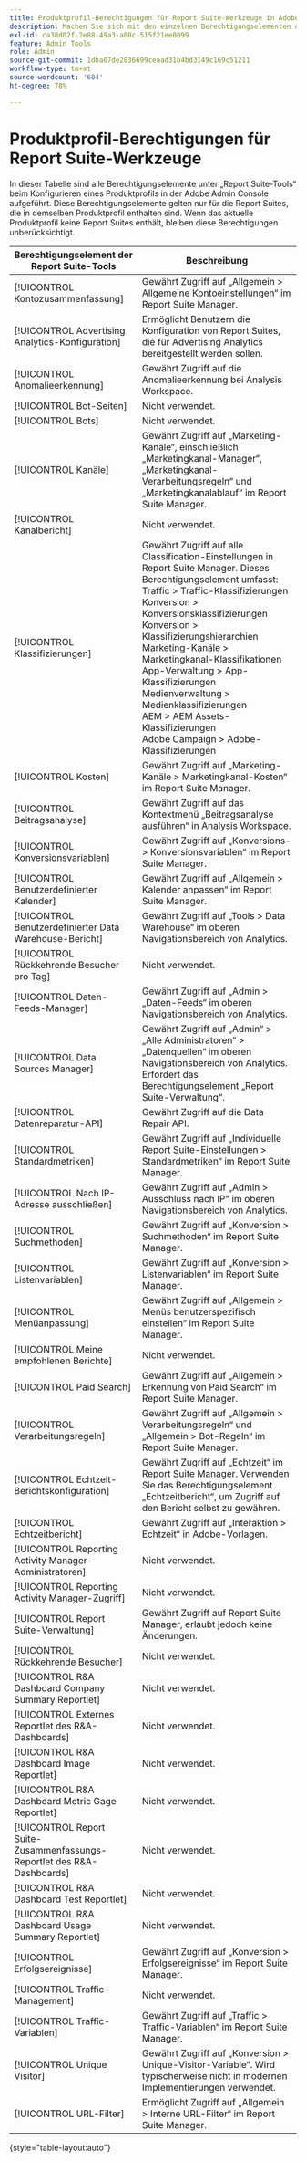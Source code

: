 ```yaml
---
title: Produktprofil-Berechtigungen für Report Suite-Werkzeuge in Adobe Admin Console
description: Machen Sie sich mit den einzelnen Berechtigungselementen der Report Suite-Werkzeuge vertraut.
exl-id: ca38d02f-2e88-49a3-a08c-515f21ee0099
feature: Admin Tools
role: Admin
source-git-commit: 1dba07de2836699ceaad31b4bd3149c169c51211
workflow-type: tm+mt
source-wordcount: '604'
ht-degree: 78%

---
```


# Produktprofil-Berechtigungen für Report Suite-Werkzeuge

In dieser Tabelle sind alle Berechtigungselemente unter „Report Suite-Tools“ beim Konfigurieren eines Produktprofils in der Adobe Admin Console aufgeführt. Diese Berechtigungselemente gelten nur für die Report Suites, die in demselben Produktprofil enthalten sind. Wenn das aktuelle Produktprofil keine Report Suites enthält, bleiben diese Berechtigungen unberücksichtigt.

| Berechtigungselement der Report Suite-Tools | Beschreibung |
|------|------|
| [!UICONTROL Kontozusammenfassung] | Gewährt Zugriff auf „Allgemein > Allgemeine Kontoeinstellungen“ im Report Suite Manager. |
| [!UICONTROL Advertising Analytics-Konfiguration] | Ermöglicht Benutzern die Konfiguration von Report Suites, die für Advertising Analytics bereitgestellt werden sollen. |
| [!UICONTROL Anomalieerkennung] | Gewährt Zugriff auf die Anomalieerkennung bei Analysis Workspace. |
| [!UICONTROL Bot-Seiten] | Nicht verwendet. |
| [!UICONTROL Bots] | Nicht verwendet. |
| [!UICONTROL Kanäle] | Gewährt Zugriff auf „Marketing-Kanäle“, einschließlich „Marketingkanal-Manager“, „Marketingkanal-Verarbeitungsregeln“ und „Marketingkanalablauf“ im Report Suite Manager. |
| [!UICONTROL Kanalbericht] | Nicht verwendet. |
| [!UICONTROL Klassifizierungen] | Gewährt Zugriff auf alle Classification-Einstellungen in Report Suite Manager. Dieses Berechtigungselement umfasst: <br>Traffic > Traffic-Klassifizierungen<br>Konversion > Konversionsklassifizierungen<br>Konversion > Klassifizierungshierarchien<br>Marketing-Kanäle > Marketingkanal-Klassifikationen<br>App-Verwaltung > App-Klassifizierungen<br>Medienverwaltung > Medienklassifizierungen<br>AEM > AEM Assets-Klassifizierungen<br>Adobe Campaign > Adobe-Klassifizierungen |
| [!UICONTROL Kosten] | Gewährt Zugriff auf „Marketing-Kanäle > Marketingkanal-Kosten“ im Report Suite Manager. |
| [!UICONTROL Beitragsanalyse] | Gewährt Zugriff auf das Kontextmenü „Beitragsanalyse ausführen“ in Analysis Workspace. |
| [!UICONTROL Konversionsvariablen] | Gewährt Zugriff auf „Konversions- > Konversionsvariablen“ im Report Suite Manager. |
| [!UICONTROL Benutzerdefinierter Kalender] | Gewährt Zugriff auf „Allgemein > Kalender anpassen“ im Report Suite Manager. |
| [!UICONTROL Benutzerdefinierter Data Warehouse-Bericht] | Gewährt Zugriff auf „Tools > Data Warehouse“ im oberen Navigationsbereich von Analytics. |
| [!UICONTROL Rückkehrende Besucher pro Tag] | Nicht verwendet. |
| [!UICONTROL Daten-Feeds-Manager] | Gewährt Zugriff auf „Admin > „Daten-Feeds“ im oberen Navigationsbereich von Analytics. |
| [!UICONTROL Data Sources Manager] | Gewährt Zugriff auf „Admin“ > „Alle Administratoren“ > „Datenquellen“ im oberen Navigationsbereich von Analytics. Erfordert das Berechtigungselement „Report Suite-Verwaltung“. |
| [!UICONTROL Datenreparatur-API] | Gewährt Zugriff auf die Data Repair API. |
| [!UICONTROL Standardmetriken] | Gewährt Zugriff auf „Individuelle Report Suite-Einstellungen > Standardmetriken“ im Report Suite Manager. |
| [!UICONTROL Nach IP-Adresse ausschließen] | Gewährt Zugriff auf „Admin > Ausschluss nach IP“ im oberen Navigationsbereich von Analytics. |
| [!UICONTROL Suchmethoden] | Gewährt Zugriff auf „Konversion > Suchmethoden“ im Report Suite Manager. |
| [!UICONTROL Listenvariablen] | Gewährt Zugriff auf „Konversion > Listenvariablen“ im Report Suite Manager. |
| [!UICONTROL Menüanpassung] | Gewährt Zugriff auf „Allgemein > Menüs benutzerspezifisch einstellen“ im Report Suite Manager. |
| [!UICONTROL Meine empfohlenen Berichte] | Nicht verwendet. |
| [!UICONTROL Paid Search] | Gewährt Zugriff auf „Allgemein > Erkennung von Paid Search“ im Report Suite Manager. |
| [!UICONTROL Verarbeitungsregeln] | Gewährt Zugriff auf „Allgemein > Verarbeitungsregeln“ und „Allgemein > Bot-Regeln“ im Report Suite Manager. |
| [!UICONTROL Echtzeit-Berichtskonfiguration] | Gewährt Zugriff auf „Echtzeit“ im Report Suite Manager. Verwenden Sie das Berechtigungselement „Echtzeitbericht“, um Zugriff auf den Bericht selbst zu gewähren. |
| [!UICONTROL Echtzeitbericht] | Gewährt Zugriff auf „Interaktion > Echtzeit“ in Adobe-Vorlagen. |
| [!UICONTROL Reporting Activity Manager-Administratoren] | Nicht verwendet. |
| [!UICONTROL Reporting Activity Manager-Zugriff] | Nicht verwendet. |
| [!UICONTROL Report Suite-Verwaltung] | Gewährt Zugriff auf Report Suite Manager, erlaubt jedoch keine Änderungen. |
| [!UICONTROL Rückkehrende Besucher] | Nicht verwendet. |
| [!UICONTROL R&amp;A Dashboard Company Summary Reportlet] | Nicht verwendet. |
| [!UICONTROL Externes Reportlet des R&amp;A-Dashboards] | Nicht verwendet. |
| [!UICONTROL R&amp;A Dashboard Image Reportlet] | Nicht verwendet. |
| [!UICONTROL R&amp;A Dashboard Metric Gage Reportlet] | Nicht verwendet. |
| [!UICONTROL Report Suite-Zusammenfassungs-Reportlet des R&amp;A-Dashboards] | Nicht verwendet. |
| [!UICONTROL R&amp;A Dashboard Test Reportlet] | Nicht verwendet. |
| [!UICONTROL R&amp;A Dashboard Usage Summary Reportlet] | Nicht verwendet. |
| [!UICONTROL Erfolgsereignisse] | Gewährt Zugriff auf „Konversion > Erfolgsereignisse“ im Report Suite Manager. |
| [!UICONTROL Traffic-Management] | Nicht verwendet. |
| [!UICONTROL Traffic-Variablen] | Gewährt Zugriff auf „Traffic > Traffic-Variablen“ im Report Suite Manager. |
| [!UICONTROL Unique Visitor] | Gewährt Zugriff auf „Konversion > Unique-Visitor-Variable“. Wird typischerweise nicht in modernen Implementierungen verwendet. |
| [!UICONTROL URL-Filter] | Ermöglicht Zugriff auf „Allgemein > Interne URL-Filter“ im Report Suite Manager. |

{style="table-layout:auto"}
